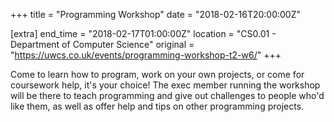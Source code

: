 +++
title = "Programming Workshop"
date = "2018-02-16T20:00:00Z"

[extra]
end_time = "2018-02-17T01:00:00Z"
location = "CS0.01 - Department of Computer Science"
original = "https://uwcs.co.uk/events/programming-workshop-t2-w6/"
+++

Come to learn how to program, work on your own projects, or come for coursework help, it's your choice\! The exec member running the workshop will be there to teach programming and give out challenges to people who'd like them, as well as offer help and tips on other programming projects.

